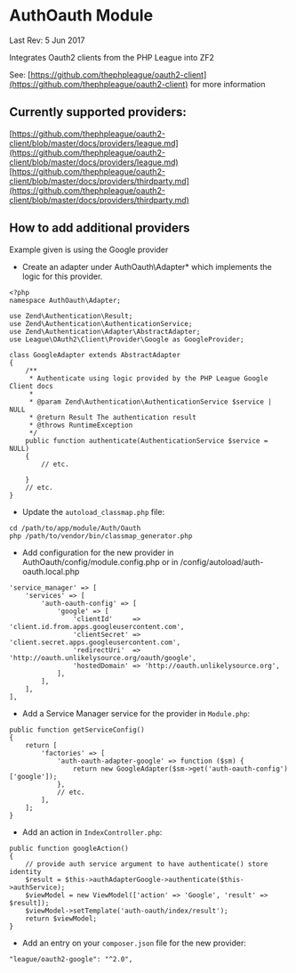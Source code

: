 # AuthOauth Module

Last Rev: 5 Jun 2017

Integrates Oauth2 clients from the PHP League into ZF2

See: [https://github.com/thephpleague/oauth2-client](https://github.com/thephpleague/oauth2-client) for more information

## Currently supported providers:

[https://github.com/thephpleague/oauth2-client/blob/master/docs/providers/league.md](https://github.com/thephpleague/oauth2-client/blob/master/docs/providers/league.md)
[https://github.com/thephpleague/oauth2-client/blob/master/docs/providers/thirdparty.md](https://github.com/thephpleague/oauth2-client/blob/master/docs/providers/thirdparty.md)

## How to add additional providers

Example given is using the Google provider

* Create an adapter under AuthOauth\Adapter\* which implements the logic for this provider.
```
<?php
namespace AuthOauth\Adapter;

use Zend\Authentication\Result;
use Zend\Authentication\AuthenticationService;
use Zend\Authentication\Adapter\AbstractAdapter;
use League\OAuth2\Client\Provider\Google as GoogleProvider;

class GoogleAdapter extends AbstractAdapter
{
    /**
     * Authenticate using logic provided by the PHP League Google Client docs
     *
     * @param Zend\Authentication\AuthenticationService $service | NULL
     * @return Result The authentication result
     * @throws RuntimeException
     */
    public function authenticate(AuthenticationService $service = NULL)
    {
        // etc.
        
    }
    // etc.
}
```

* Update the ```autoload_classmap.php``` file:
```
cd /path/to/app/module/Auth/Oauth
php /path/to/vendor/bin/classmap_generator.php
```

* Add configuration for the new provider in AuthOauth/config/module.config.php or in /config/autoload/auth-oauth.local.php
```
'service_manager' => [
    'services' => [
        'auth-oauth-config' => [
            'google' => [
                'clientId'     => 'client.id.from.apps.googleusercontent.com',
                'clientSecret' => 'client.secret.apps.googleusercontent.com',
                'redirectUri'  => 'http://oauth.unlikelysource.org/oauth/google',
                'hostedDomain' => 'http://oauth.unlikelysource.org',
            ],
        ],
    ],
],
```

* Add a Service Manager service for the provider in ```Module.php```:
```
public function getServiceConfig()
{
    return [
        'factories' => [
            'auth-oauth-adapter-google' => function ($sm) {
                return new GoogleAdapter($sm->get('auth-oauth-config')['google']);
            },
            // etc.
        ],
    ];
}
```

* Add an action in ```IndexController.php```:
```
public function googleAction()
{
    // provide auth service argument to have authenticate() store identity
    $result = $this->authAdapterGoogle->authenticate($this->authService);
    $viewModel = new ViewModel(['action' => 'Google', 'result' => $result]);
    $viewModel->setTemplate('auth-oauth/index/result');
    return $viewModel;
}
```

* Add an entry on your ```composer.json``` file for the new provider:
```
"league/oauth2-google": "^2.0",
```

